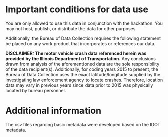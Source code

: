 
# Important conditions for data use

You are only allowed to use this data in conjunction with the hackathon. You may not host, publish, or distribute the data for other purposes. 

Additionally, the Bureau of Data Collection requires the following statement be placed on any work product that incorporates or references our data.

**DISCLAIMER: The motor vehicle crash data referenced herein was provided by the Illinois Department of Transportation.** Any conclusions drawn from analysis of the aforementioned data are the sole responsibility of the data recipient(s).  Additionally, for coding years 2015 to present, the Bureau of Data Collection uses the exact latitude/longitude supplied by the investigating law enforcement agency to locate crashes. Therefore, location data may vary in previous years since data prior to 2015 was physically located by bureau personnel.

# Additional information

The csv files regarding basic metadata were developed based on the IDOT metadata. 


